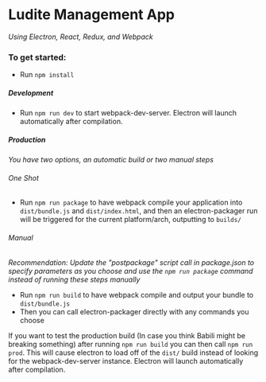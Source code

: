 # Ludite Management App

_Using Electron, React, Redux, and Webpack_

### To get started:

- Run `npm install`

##### Development

- Run `npm run dev` to start webpack-dev-server. Electron will launch automatically after compilation.

##### Production

_You have two options, an automatic build or two manual steps_

###### One Shot

- Run `npm run package` to have webpack compile your application into `dist/bundle.js` and `dist/index.html`, and then an electron-packager run will be triggered for the current platform/arch, outputting to `builds/`

###### Manual

_Recommendation: Update the "postpackage" script call in package.json to specify parameters as you choose and use the `npm run package` command instead of running these steps manually_

- Run `npm run build` to have webpack compile and output your bundle to `dist/bundle.js`
- Then you can call electron-packager directly with any commands you choose

If you want to test the production build (In case you think Babili might be breaking something) after running `npm run build` you can then call `npm run prod`. This will cause electron to load off of the `dist/` build instead of looking for the webpack-dev-server instance. Electron will launch automatically after compilation.
